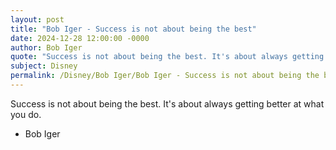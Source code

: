 ```yaml
---
layout: post
title: "Bob Iger - Success is not about being the best"
date: 2024-12-28 12:00:00 -0000
author: Bob Iger
quote: "Success is not about being the best. It's about always getting better at what you do."
subject: Disney
permalink: /Disney/Bob Iger/Bob Iger - Success is not about being the best
---
```


Success is not about being the best. It's about always getting better at what you do.

- Bob Iger
